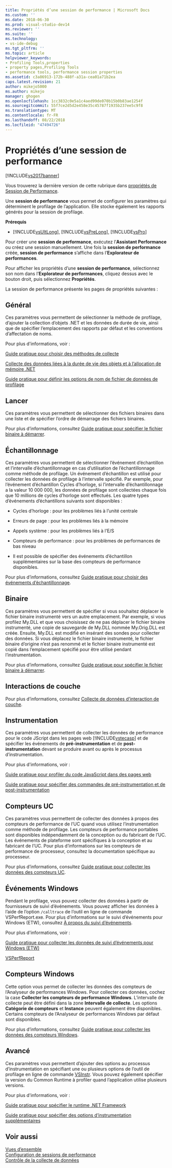 ```yaml
---
title: Propriétés d’une session de performance | Microsoft Docs
ms.custom: ''
ms.date: 2018-06-30
ms.prod: visual-studio-dev14
ms.reviewer: ''
ms.suite: ''
ms.technology:
- vs-ide-debug
ms.tgt_pltfrm: ''
ms.topic: article
helpviewer_keywords:
- Profiling Tools,properties
- property pages,Profiling Tools
- performance tools, performance session properties
ms.assetid: c3a86913-172b-488f-a31a-cea01a71b2ea
caps.latest.revision: 21
author: mikejo5000
ms.author: mikejo
manager: ghogen
ms.openlocfilehash: 1cc3832c0e5a1c4aed99de070b15b0b83ae1254f
ms.sourcegitcommit: 55f7ce2d5d2e458e35c45787f1935b237ee5c9f8
ms.translationtype: MT
ms.contentlocale: fr-FR
ms.lasthandoff: 08/22/2018
ms.locfileid: "47494726"
---
```

# <a name="performance-session-properties"></a>Propriétés d’une session de performance
[!INCLUDE[vs2017banner](../includes/vs2017banner.md)]

Vous trouverez la dernière version de cette rubrique dans [propriétés de Session de Performance](https://docs.microsoft.com/visualstudio/profiling/performance-session-properties).  
  
Une **session de performance** vous permet de configurer les paramètres qui déterminent le profilage de l’application. Elle stocke également les rapports générés pour la session de profilage.  
  
 **Prérequis**  
  
-   [!INCLUDE[vsUltLong](../includes/vsultlong-md.md)], [!INCLUDE[vsPreLong](../includes/vsprelong-md.md)], [!INCLUDE[vsPro](../includes/vspro-md.md)]  
  
 Pour créer une **session de performance**, exécutez l’**Assistant Performance** ou créez une session manuellement. Une fois la **session de performance** créée, **session de performance** s’affiche dans l’**Explorateur de performances**.  
  
 Pour afficher les propriétés d’une **session de performance**, sélectionnez son nom dans l’**Explorateur de performances**, cliquez dessus avec le bouton droit, puis sélectionnez **Propriétés**.  
  
 La session de performance présente les pages de propriétés suivantes :  
  
## <a name="general"></a>Général  
 Ces paramètres vous permettent de sélectionner la méthode de profilage, d’ajouter la collection d’objets .NET et les données de durée de vie, ainsi que de spécifier l’emplacement des rapports par défaut et les conventions d’affectation de noms.  
  
 Pour plus d'informations, voir :  
  
 [Guide pratique pour choisir des méthodes de collecte](../profiling/how-to-choose-collection-methods.md)  
  
 [Collecte des données liées à la durée de vie des objets et à l’allocation de mémoire .NET](../profiling/collecting-dotnet-memory-allocation-and-lifetime-data.md)  
  
 [Guide pratique pour définir les options de nom de fichier de données de profilage](../profiling/how-to-set-performance-data-file-name-options.md)  
  
## <a name="launch"></a>Lancer  
 Ces paramètres vous permettent de sélectionner des fichiers binaires dans une liste et de spécifier l’ordre de démarrage des fichiers binaires.  
  
 Pour plus d’informations, consultez [Guide pratique pour spécifier le fichier binaire à démarrer](../profiling/how-to-specify-the-binary-to-start.md).  
  
## <a name="sampling"></a>Échantillonnage  
 Ces paramètres vous permettent de sélectionner l’événement d’échantillon et l’intervalle d’échantillonnage en cas d’utilisation de l’échantillonnage comme méthode de profilage. Un événement d’échantillon est utilisé pour collecter les données de profilage à l’intervalle spécifié. Par exemple, pour l’événement d’échantillon Cycles d’horloge, si l’intervalle d’échantillonnage a la valeur 10 000 000, les données de profilage sont collectées chaque fois que 10 millions de cycles d’horloge sont effectués. Les quatre types d’événements d’échantillons suivants sont disponibles :  
  
-   Cycles d’horloge : pour les problèmes liés à l’unité centrale  
  
-   Erreurs de page : pour les problèmes liés à la mémoire  
  
-   Appels système : pour les problèmes liés à l’E/S  
  
-   Compteurs de performance : pour les problèmes de performances de bas niveau  
  
-   Il est possible de spécifier des événements d’échantillon supplémentaires sur la base des compteurs de performance disponibles.  
  
 Pour plus d’informations, consultez [Guide pratique pour choisir des événements d’échantillonnage](../profiling/how-to-choose-sampling-events.md).  
  
## <a name="binary"></a>Binaire  
 Ces paramètres vous permettent de spécifier si vous souhaitez déplacer le fichier binaire instrumenté vers un autre emplacement. Par exemple, si vous profilez My.DLL et que vous choisissez de ne pas déplacer le fichier binaire instrumenté, une copie de sauvegarde de My.DLL nommée My.Orig.DLL est créée. Ensuite, My.DLL est modifié en insérant des sondes pour collecter des données. Si vous déplacez le fichier binaire instrumenté, le fichier binaire d’origine n’est pas renommé et le fichier binaire instrumenté est copié dans l’emplacement spécifié pour être utilisé pendant l’instrumentation.  
  
 Pour plus d’informations, consultez [Guide pratique pour spécifier le fichier binaire à démarrer](../profiling/how-to-specify-the-binary-to-start.md).  
  
## <a name="tier-interactions"></a>Interactions de couche  
 Pour plus d’informations, consultez [Collecte de données d’interaction de couche](../profiling/collecting-tier-interaction-data.md).  
  
## <a name="instrumentation"></a>Instrumentation  
 Ces paramètres vous permettent de collecter les données de performance pour le code JScript dans les pages web [!INCLUDE[vstecasp](../includes/vstecasp-md.md)] et de spécifier les événements de **pré-instrumentation** et de **post-instrumentation** devant se produire avant ou après le processus d’instrumentation.  
  
 Pour plus d'informations, voir :  
  
 [Guide pratique pour profiler du code JavaScript dans des pages web](../profiling/how-to-profile-javascript-code-in-web-pages.md)  
  
 [Guide pratique pour spécifier des commandes de pré-instrumentation et de post-instrumentation](../profiling/how-to-specify-pre-and-post-instrument-commands.md)  
  
## <a name="cpu-counters"></a>Compteurs UC  
 Ces paramètres vous permettent de collecter des données à propos des compteurs de performance de l’UC quand vous utilisez l’instrumentation comme méthode de profilage. Les compteurs de performance portables sont disponibles indépendamment de la conception ou du fabricant de l’UC. Les événements de plateforme sont spécifiques à la conception et au fabricant de l’UC. Pour plus d’informations sur les compteurs de performance de processeur, consultez la documentation spécifique au processeur.  
  
 Pour plus d’informations, consultez [Guide pratique pour collecter les données des compteurs UC](../profiling/how-to-collect-cpu-counter-data.md).  
  
## <a name="windows-events"></a>Événements Windows  
 Pendant le profilage, vous pouvez collecter des données à partir de fournisseurs de suivi d’événements. Vous pouvez afficher les données à l’aide de l’option `/calltrace` de l’outil en ligne de commande VSPerfReport.exe. Pour plus d’informations sur le suivi d’événements pour Windows (ETW), consultez [À propos du suivi d’événements](http://go.microsoft.com/fwlink/?linkid=90752).  
  
 Pour plus d'informations, voir :  
  
 [Guide pratique pour collecter les données de suivi d’événements pour Windows (ETW)](../profiling/how-to-collect-event-tracing-for-windows-etw-data.md)  
  
 [VSPerfReport](../profiling/vsperfreport.md)  
  
## <a name="windows-counters"></a>Compteurs Windows  
 Cette option vous permet de collecter les données des compteurs de l’Analyseur de performances Windows. Pour collecter ces données, cochez la case **Collecter les compteurs de performance Windows**. L’intervalle de collecte peut être défini dans la zone **Intervalle de collecte**. Les options **Catégorie de compteurs** et **Instance** peuvent également être disponibles. Certains compteurs de l’Analyseur de performances Windows par défaut sont disponibles.  
  
 Pour plus d’informations, consultez [Guide pratique pour collecter les données des compteurs Windows](../profiling/how-to-collect-windows-counter-data.md).  
  
## <a name="advanced"></a>Avancé  
 Ces paramètres vous permettent d’ajouter des options au processus d’instrumentation en spécifiant une ou plusieurs options de l’outil de profilage en ligne de commande [VSInstr](../profiling/vsinstr.md). Vous pouvez également spécifier la version du Common Runtime à profiler quand l’application utilise plusieurs versions.  
  
 Pour plus d'informations, voir :  
  
 [Guide pratique pour spécifier le runtime .NET Framework](../profiling/how-to-specify-the-dotnet-framework-runtime.md)  
  
 [Guide pratique pour spécifier des options d’instrumentation supplémentaires](../profiling/how-to-specify-additional-instrumentation-options.md)  
  
## <a name="see-also"></a>Voir aussi  
 [Vues d’ensemble](../profiling/overviews-performance-tools.md)   
 [Configuration de sessions de performance](../profiling/configuring-performance-sessions.md)   
 [Contrôle de la collecte de données](../profiling/controlling-data-collection.md)



